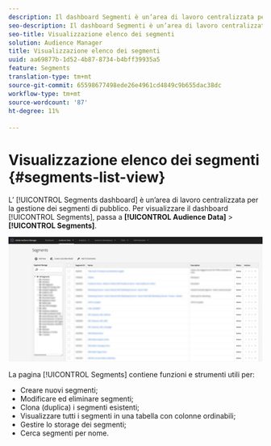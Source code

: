 ```yaml
---
description: Il dashboard Segmenti è un’area di lavoro centralizzata per la gestione delle destinazioni.
seo-description: Il dashboard Segmenti è un’area di lavoro centralizzata per la gestione delle destinazioni.
seo-title: Visualizzazione elenco dei segmenti
solution: Audience Manager
title: Visualizzazione elenco dei segmenti
uuid: aa69877b-1d52-4b87-8734-b4bff39935a5
feature: Segments
translation-type: tm+mt
source-git-commit: 65598677498ede26e4961cd4849c9b655dac38dc
workflow-type: tm+mt
source-wordcount: '87'
ht-degree: 11%

---
```



# Visualizzazione elenco dei segmenti {#segments-list-view}

L’ [!UICONTROL Segments dashboard] è un’area di lavoro centralizzata per la gestione dei segmenti di pubblico. Per visualizzare il dashboard [!UICONTROL Segments], passa a **[!UICONTROL Audience Data]** > **[!UICONTROL Segments]**.

![dashboard dei segmenti](assets/segments-dashboard.png)

La pagina [!UICONTROL Segments] contiene funzioni e strumenti utili per:

* Creare nuovi segmenti;
* Modificare ed eliminare segmenti;
* Clona (duplica) i segmenti esistenti;
* Visualizzare tutti i segmenti in una tabella con colonne ordinabili;
* Gestire lo storage dei segmenti;
* Cerca segmenti per nome.
